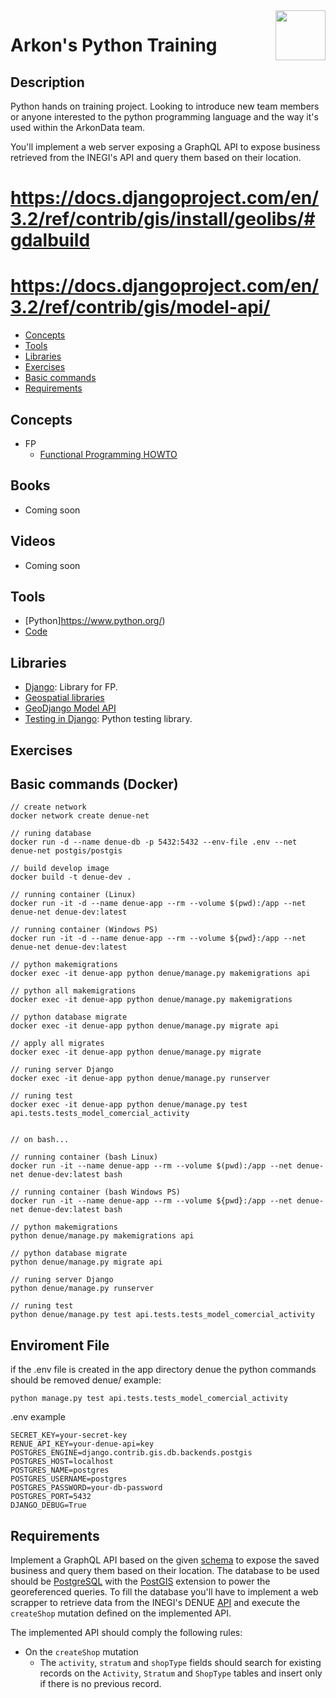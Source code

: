 <a href="https://www.arkondata.com/">
    <img src="./img/logo.jpg" align="right" height="80">
</a>

# Arkon's Python Training

## Description
Python hands on training project. Looking to introduce new team members or anyone interested to the python 
programming language and the way it's used within the ArkonData team. 

You'll implement a web server exposing a GraphQL API to expose business retrieved from the INEGI's API and 
query them based on their location.

# https://docs.djangoproject.com/en/3.2/ref/contrib/gis/install/geolibs/#gdalbuild
# https://docs.djangoproject.com/en/3.2/ref/contrib/gis/model-api/

* [Concepts](https://github.com/Grupo-Abraxas/arkon-scalatraining#concepts)
* [Tools](https://github.com/Grupo-Abraxas/arkon-scalatraining#tools)
* [Libraries](https://github.com/Grupo-Abraxas/arkon-scalatraining#libraries)
* [Exercises](https://github.com/Grupo-Abraxas/arkon-scalatraining#exercises)
* [Basic commands](https://github.com/Grupo-Abraxas/arkon-scalatraining#basic-commands)
* [Requirements](https://github.com/Grupo-Abraxas/arkon-scalatraining#requirements)

## Concepts
- FP
    - [Functional Programming HOWTO](https://docs.python.org/es/3/howto/functional.html#functional-programming-howto)

## Books
- Coming soon

## Videos
- Coming soon

## Tools
- [Python]https://www.python.org/)
- [Code](https://code.visualstudio.com/)

## Libraries
- [Django](https://docs.djangoproject.com): Library for FP.
- [Geospatial libraries](https://docs.djangoproject.com/en/3.2/ref/contrib/gis/install/geolibs/)
- [GeoDjango Model API](https://docs.djangoproject.com/en/3.2/ref/contrib/gis/model-api/)
- [Testing in Django](https://docs.djangoproject.com/en/3.2/topics/testing/): Python testing library.

## Exercises

## Basic commands (Docker)

```
// create network
docker network create denue-net

// runing database
docker run -d --name denue-db -p 5432:5432 --env-file .env --net denue-net postgis/postgis

// build develop image 
docker build -t denue-dev .

// running container (Linux)
docker run -it -d --name denue-app --rm --volume $(pwd):/app --net denue-net denue-dev:latest

// running container (Windows PS)
docker run -it -d --name denue-app --rm --volume ${pwd}:/app --net denue-net denue-dev:latest

// python makemigrations
docker exec -it denue-app python denue/manage.py makemigrations api

// python all makemigrations
docker exec -it denue-app python denue/manage.py makemigrations

// python database migrate 
docker exec -it denue-app python denue/manage.py migrate api

// apply all migrates
docker exec -it denue-app python denue/manage.py migrate

// runing server Django
docker exec -it denue-app python denue/manage.py runserver

// runing test
docker exec -it denue-app python denue/manage.py test api.tests.tests_model_comercial_activity


// on bash...

// running container (bash Linux)
docker run -it --name denue-app --rm --volume $(pwd):/app --net denue-net denue-dev:latest bash

// running container (bash Windows PS)
docker run -it --name denue-app --rm --volume ${pwd}:/app --net denue-net denue-dev:latest bash

// python makemigrations
python denue/manage.py makemigrations api

// python database migrate 
python denue/manage.py migrate api

// runing server Django
python denue/manage.py runserver

// runing test
python denue/manage.py test api.tests.tests_model_comercial_activity

```

## Enviroment File
if the .env file is created in the app directory denue the python commands should be removed denue/
example:
```
python manage.py test api.tests.tests_model_comercial_activity
```
.env example
```
SECRET_KEY=your-secret-key
RENUE_API_KEY=your-denue-api=key
POSTGRES_ENGINE=django.contrib.gis.db.backends.postgis
POSTGRES_HOST=localhost
POSTGRES_NAME=postgres
POSTGRES_USERNAME=postgres
POSTGRES_PASSWORD=your-db-password
POSTGRES_PORT=5432
DJANGO_DEBUG=True
```

## Requirements 
Implement a GraphQL API based on the given [schema](./schema.graphql) to expose the saved business and 
query them based on their location. The database to be used should be [PostgreSQL](www.postgresql.org) with the 
[PostGIS](http://postgis.net/) extension to power the georeferenced queries. To fill the database you'll have 
to implement a web scrapper to retrieve data from the INEGI's DENUE [API](https://www.inegi.org.mx/servicios/api_denue.html) 
and execute the `createShop` mutation defined on the implemented API.

The implemented API should comply the following rules: 
- On the `createShop` mutation 
    - The `activity`, `stratum` and `shopType` fields should search for existing records on the `Activity`, 
      `Stratum` and `ShopType` tables and insert only if there is no previous record.
